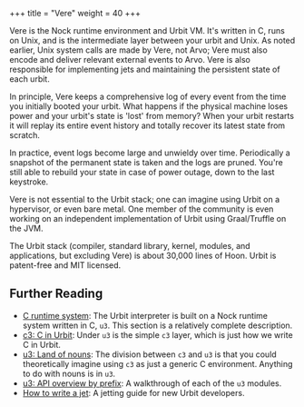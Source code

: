 +++
title = "Vere"
weight = 40
+++


Vere is the Nock runtime environment and Urbit VM.  It's written in C, runs on
Unix, and is the intermediate layer between your urbit and Unix.  As noted
earlier, Unix system calls are made by Vere, not Arvo; Vere must also encode
and deliver relevant external events to Arvo.  Vere is also responsible for
implementing jets and maintaining the persistent state of each urbit.

In principle, Vere keeps a comprehensive log of every event from the time you
initially booted your urbit.  What happens if the physical machine loses power
and your urbit's state is 'lost' from memory?  When your urbit restarts it will
replay its entire event history and totally recover its latest state from
scratch.

In practice, event logs become large and unwieldy over time.  Periodically a
snapshot of the permanent state is taken and the logs are pruned.  You're still
able to rebuild your state in case of power outage, down to the last keystroke.

Vere is not essential to the Urbit stack; one can imagine using Urbit on a
hypervisor, or even bare metal.  One member of the community is even working on
an independent implementation of Urbit using Graal/Truffle on the JVM.

The Urbit stack (compiler, standard library, kernel, modules, and applications,
but excluding Vere) is about 30,000 lines of Hoon.  Urbit is patent-free and MIT
licensed.

## Further Reading

* [C runtime system](/reference/vere/runtime): The Urbit interpreter is built on
a Nock runtime system written in C, `u3`. This section is a relatively complete
description.
* [c3: C in Urbit](/reference/vere/c): Under `u3` is the simple `c3` layer, which
is just how we write C in Urbit.
* [u3: Land of nouns](/reference/vere/nouns): The division between `c3` and `u3`
is that you could theoretically imagine using `c3` as just a generic C
environment. Anything to do with nouns is in `u3`.
* [u3: API overview by prefix](/reference/vere/api): A walkthrough of each of the
  `u3` modules.
* [How to write a jet](/reference/vere/jetting): A jetting guide for new Urbit
  developers.
